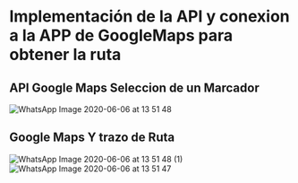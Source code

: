 # Implementación de la API y conexion a la APP de GoogleMaps para obtener la ruta

## API Google Maps Seleccion de un Marcador
![WhatsApp Image 2020-06-06 at 13 51 48](https://user-images.githubusercontent.com/55968997/83952284-6584fc00-a7fd-11ea-817a-f43349fff2e0.jpeg)


## Google Maps Y trazo de Ruta
![WhatsApp Image 2020-06-06 at 13 51 48 (1)](https://user-images.githubusercontent.com/55968997/83952302-95cc9a80-a7fd-11ea-805c-53db13d59789.jpeg)![WhatsApp Image 2020-06-06 at 13 51 47](https://user-images.githubusercontent.com/55968997/83952303-97965e00-a7fd-11ea-937d-81f2edf57c8a.jpeg)
